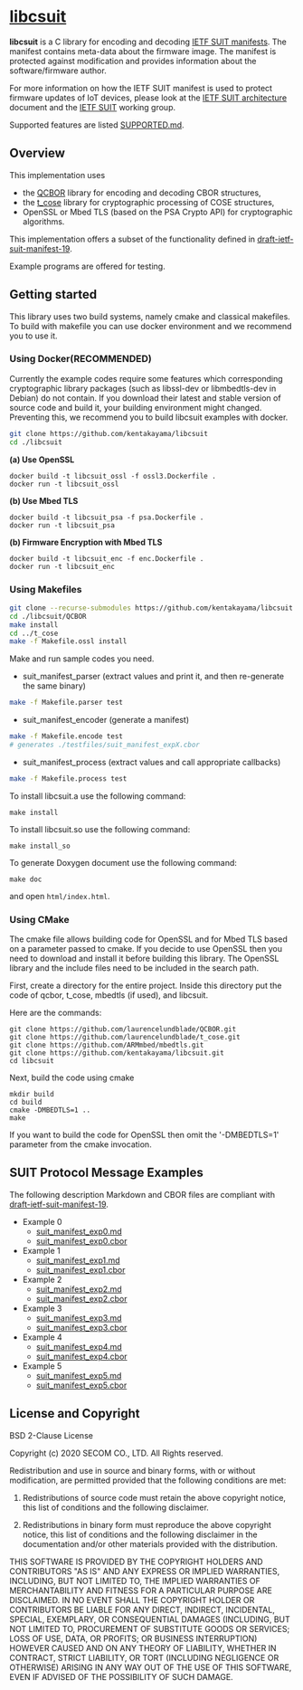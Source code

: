 # [libcsuit](https://github.com/kentakayama/libcsuit/)
**libcsuit** is a C library for encoding and decoding [IETF SUIT manifests](https://tools.ietf.org/html/draft-ietf-suit-manifest).
The manifest contains meta-data about the firmware image. The manifest is protected against modification and provides information
about the software/firmware author.

For more information on how the IETF SUIT manifest is used to protect firmware updates of IoT devices, please look at the
 [IETF SUIT architecture](https://datatracker.ietf.org/doc/html/draft-ietf-suit-architecture) document and the
 [IETF SUIT](https://datatracker.ietf.org/wg/suit/about/) working group.

Supported features are listed [SUPPORTED.md](./SUPPORTED.md).

## Overview

This implementation uses
 - the [QCBOR](https://github.com/laurencelundblade/QCBOR) library for encoding and decoding CBOR structures,
 - the [t_cose](https://github.com/laurencelundblade/t_cose) library for cryptographic processing of COSE structures,
 - OpenSSL or Mbed TLS (based on the PSA Crypto API) for cryptographic algorithms.

This implementation offers a subset of the functionality defined in [draft-ietf-suit-manifest-19](https://tools.ietf.org/html/draft-ietf-suit-manifest-19).

Example programs are offered for testing.

## Getting started

This library uses two build systems, namely cmake and classical makefiles.
To build with makefile you can use docker environment and we recommend you to use it.

### Using Docker(RECOMMENDED)

Currently the example codes require some features which corresponding cryptographic library packages (such as libssl-dev or libmbedtls-dev in Debian) do not contain.
If you download their latest and stable version of source code and build it, your building environment might changed.
Preventing this, we recommend you to build libcsuit examples with docker.

```bash
git clone https://github.com/kentakayama/libcsuit
cd ./libcsuit
```

**(a) Use OpenSSL**
```
docker build -t libcsuit_ossl -f ossl3.Dockerfile .
docker run -t libcsuit_ossl
```

**(b) Use Mbed TLS**
```
docker build -t libcsuit_psa -f psa.Dockerfile .
docker run -t libcsuit_psa
```

**(b) Firmware Encryption with Mbed TLS**
```
docker build -t libcsuit_enc -f enc.Dockerfile .
docker run -t libcsuit_enc
```

### Using Makefiles

```bash
git clone --recurse-submodules https://github.com/kentakayama/libcsuit
cd ./libcsuit/QCBOR
make install
cd ../t_cose
make -f Makefile.ossl install
```

Make and run sample codes you need.

- suit_manifest_parser (extract values and print it, and then re-generate the same binary)
```bash
make -f Makefile.parser test
```

- suit_manifest_encoder (generate a manifest)
```bash
make -f Makefile.encode test
# generates ./testfiles/suit_manifest_expX.cbor
```

- suit_manifest_process (extract values and call appropriate callbacks)
```bash
make -f Makefile.process test
```

To install libcsuit.a use the following command:
```
make install
```

To install libcsuit.so use the following command:
```
make install_so
```

To generate Doxygen document use the following command:
```
make doc
```
and open `html/index.html`.

### Using CMake

The cmake file allows building code for OpenSSL and for Mbed TLS based on a parameter passed to cmake.
If you decide to use OpenSSL then you need to download and install it before building this library.
The OpenSSL library and the include files need to be included in the search path.

First, create a directory for the entire project. Inside this directory put the code of qcbor, t_cose,
mbedtls (if used), and libcsuit.

Here are the commands:

```
git clone https://github.com/laurencelundblade/QCBOR.git
git clone https://github.com/laurencelundblade/t_cose.git
git clone https://github.com/ARMmbed/mbedtls.git
git clone https://github.com/kentakayama/libcsuit.git
cd libcsuit
```

Next, build the code using cmake

```
mkdir build
cd build
cmake -DMBEDTLS=1 ..
make 
```

If you want to build the code for OpenSSL then omit the '-DMBEDTLS=1' parameter from the cmake invocation.


## SUIT Protocol Message Examples
The following description Markdown and CBOR files are compliant with [draft-ietf-suit-manifest-19](https://tools.ietf.org/html/draft-ietf-suit-manifest-19).
- Example 0
  - [suit_manifest_exp0.md](https://github.com/kentakayama/libcsuit/blob/master/testfiles/suit_manifest_exp0.md)
  - [suit_manifest_exp0.cbor](https://github.com/kentakayama/libcsuit/blob/master/testfiles/suit_manifest_exp0.cbor)
- Example 1
  - [suit_manifest_exp1.md](https://github.com/kentakayama/libcsuit/blob/master/testfiles/suit_manifest_exp1.md)
  - [suit_manifest_exp1.cbor](https://github.com/kentakayama/libcsuit/blob/master/testfiles/suit_manifest_exp1.cbor)
- Example 2
  - [suit_manifest_exp2.md](https://github.com/kentakayama/libcsuit/blob/master/testfiles/suit_manifest_exp2.md)
  - [suit_manifest_exp2.cbor](https://github.com/kentakayama/libcsuit/blob/master/testfiles/suit_manifest_exp2.cbor)
- Example 3
  - [suit_manifest_exp3.md](https://github.com/kentakayama/libcsuit/blob/master/testfiles/suit_manifest_exp3.md)
  - [suit_manifest_exp3.cbor](https://github.com/kentakayama/libcsuit/blob/master/testfiles/suit_manifest_exp3.cbor)
- Example 4
  - [suit_manifest_exp4.md](https://github.com/kentakayama/libcsuit/blob/master/testfiles/suit_manifest_exp4.md)
  - [suit_manifest_exp4.cbor](https://github.com/kentakayama/libcsuit/blob/master/testfiles/suit_manifest_exp4.cbor)
- Example 5
  - [suit_manifest_exp5.md](https://github.com/kentakayama/libcsuit/blob/master/testfiles/suit_manifest_exp5.md)
  - [suit_manifest_exp5.cbor](https://github.com/kentakayama/libcsuit/blob/master/testfiles/suit_manifest_exp5.cbor)

## License and Copyright
BSD 2-Clause License

Copyright (c) 2020 SECOM CO., LTD. All Rights reserved.

Redistribution and use in source and binary forms, with or without
modification, are permitted provided that the following conditions are met:

1. Redistributions of source code must retain the above copyright notice, this
   list of conditions and the following disclaimer.

2. Redistributions in binary form must reproduce the above copyright notice,
   this list of conditions and the following disclaimer in the documentation
   and/or other materials provided with the distribution.

THIS SOFTWARE IS PROVIDED BY THE COPYRIGHT HOLDERS AND CONTRIBUTORS "AS IS"
AND ANY EXPRESS OR IMPLIED WARRANTIES, INCLUDING, BUT NOT LIMITED TO, THE
IMPLIED WARRANTIES OF MERCHANTABILITY AND FITNESS FOR A PARTICULAR PURPOSE ARE
DISCLAIMED. IN NO EVENT SHALL THE COPYRIGHT HOLDER OR CONTRIBUTORS BE LIABLE
FOR ANY DIRECT, INDIRECT, INCIDENTAL, SPECIAL, EXEMPLARY, OR CONSEQUENTIAL
DAMAGES (INCLUDING, BUT NOT LIMITED TO, PROCUREMENT OF SUBSTITUTE GOODS OR
SERVICES; LOSS OF USE, DATA, OR PROFITS; OR BUSINESS INTERRUPTION) HOWEVER
CAUSED AND ON ANY THEORY OF LIABILITY, WHETHER IN CONTRACT, STRICT LIABILITY,
OR TORT (INCLUDING NEGLIGENCE OR OTHERWISE) ARISING IN ANY WAY OUT OF THE USE
OF THIS SOFTWARE, EVEN IF ADVISED OF THE POSSIBILITY OF SUCH DAMAGE.
